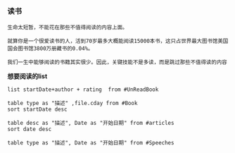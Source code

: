 ### 读书

```ad-note
生命太短暂，不能花在那些不值得阅读的内容上面。

就算你是一个很爱读书的人，活到70岁最多大概能阅读15000本书，这只占世界最大图书馆美国国会图书馆3800万册藏书的0.04%。

我们一生中能够阅读的书籍其实很少。因此，关键技能不是多读，而是跳过那些不值得读的内容
```


**想要阅读的list**
```dataview
list startDate+author + rating  from #UnReadBook 
```



```dataview
table type as "描述" ,file.cday from #Book 
sort startDate desc
```


```dataview
table desc as "描述", Date as "开始日期" from #articles 
sort date desc
```


```dataview
table type as "描述", Date as "开始日期" from #Speeches 
```